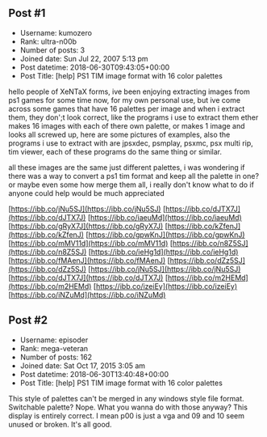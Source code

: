## Post #1
- Username: kumozero
- Rank: ultra-n00b
- Number of posts: 3
- Joined date: Sun Jul 22, 2007 5:13 pm
- Post datetime: 2018-06-30T09:43:05+00:00
- Post Title: [help] PS1 TIM image format with 16 color palettes

hello people of XeNTaX forms, ive been enjoying extracting images from ps1 games for some time now, for my own personal use, but ive come across some games that have 16 palettes per image and when i extract them, they don';t look correct, like the programs i use to extract them ether makes 16 images with each of there own palette, or makes 1 image and looks all screwed up, here are some pictures of examples, also the programs i use to extract with are jpsxdec, psmplay, psxmc, psx multi rip, tim viewer, each of these programs do the same thing or similar.

all these images are the same just different palettes, i was wondering if there was a way to convert a ps1 tim format and keep all the palette in one? or maybe even some how merge them all, i really don't know what to do if anyone could help would be much appreciated 

[https://ibb.co/jNu5SJ](https://ibb.co/jNu5SJ)
[https://ibb.co/dJTX7J](https://ibb.co/dJTX7J)
[https://ibb.co/iaeuMd](https://ibb.co/iaeuMd)
[https://ibb.co/gRyX7J](https://ibb.co/gRyX7J)
[https://ibb.co/kZfenJ](https://ibb.co/kZfenJ)
[https://ibb.co/gpwKnJ](https://ibb.co/gpwKnJ)
[https://ibb.co/mMV11d](https://ibb.co/mMV11d)
[https://ibb.co/n8Z5SJ](https://ibb.co/n8Z5SJ)
[https://ibb.co/ieHg1d](https://ibb.co/ieHg1d)
[https://ibb.co/fMAenJ](https://ibb.co/fMAenJ)
[https://ibb.co/dZz5SJ](https://ibb.co/dZz5SJ)
[https://ibb.co/jNu5SJ](https://ibb.co/jNu5SJ)
[https://ibb.co/dJTX7J](https://ibb.co/dJTX7J)
[https://ibb.co/m2HEMd](https://ibb.co/m2HEMd)
[https://ibb.co/izeiEy](https://ibb.co/izeiEy)
[https://ibb.co/iNZuMd](https://ibb.co/iNZuMd)
## Post #2
- Username: episoder
- Rank: mega-veteran
- Number of posts: 162
- Joined date: Sat Oct 17, 2015 3:05 am
- Post datetime: 2018-06-30T13:40:48+00:00
- Post Title: [help] PS1 TIM image format with 16 color palettes

This style of palettes can't be merged in any windows style file format. Switchable palette? Nope. What you wanna do with those anyway? This display is entirely correct. I mean p00 is just a vga and 09 and 10 seem unused or broken. It's all good.
